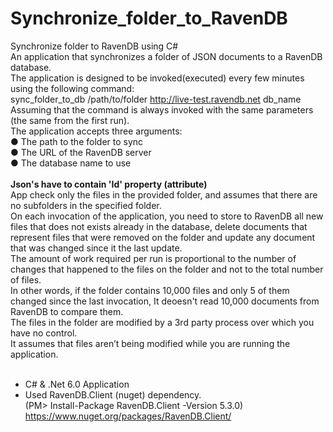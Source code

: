 # Synchronize_folder_to_RavenDB
Synchronize folder to RavenDB using C#<br />
An application that synchronizes a folder of JSON documents to a RavenDB database.<br />
The application is designed to be invoked(executed) every few minutes using the following command:<br />
	sync_folder_to_db /path/to/folder http://live-test.ravendb.net db_name<br />
Assuming that the command is always invoked with the same parameters (the same from the first run).<br />
The application accepts three arguments:<br />
●	The path to the folder to sync<br />
●	The URL of the RavenDB server<br />
●	The database name to use<br />
<br />
****Json's have to contain 'Id' property (attribute)****
<br />
App check only the files in the provided folder, and assumes that there are no subfolders in the specified folder.<br />
On each invocation of the application, you need to store to RavenDB all new files that does not exists already in the database, delete documents that represent files that were removed on the folder and update any document that was changed since it the last update.<br />
The amount of work required per run is proportional to the number of changes that happened to the files on the folder and not to the total number of files. <br />
In other words, if the folder contains 10,000 files and only 5 of them changed since the last invocation, It deoesn't read 10,000 documents from RavenDB to compare them.<br />
The files in the folder are modified by a 3rd party process over which you have no control.<br />
It assumes that files aren’t being modified while you are running the application.<br />
<br />
* C# & .Net 6.0 Application <br />
* Used RavenDB.Client (nuget) dependency.<br />
  (PM> Install-Package RavenDB.Client -Version 5.3.0)<br />
  https://www.nuget.org/packages/RavenDB.Client/<br />
